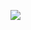 ![](https://cdn.discordapp.com/attachments/862646082578939924/992751054296993833/extensoes_de_browser_-_header.png)